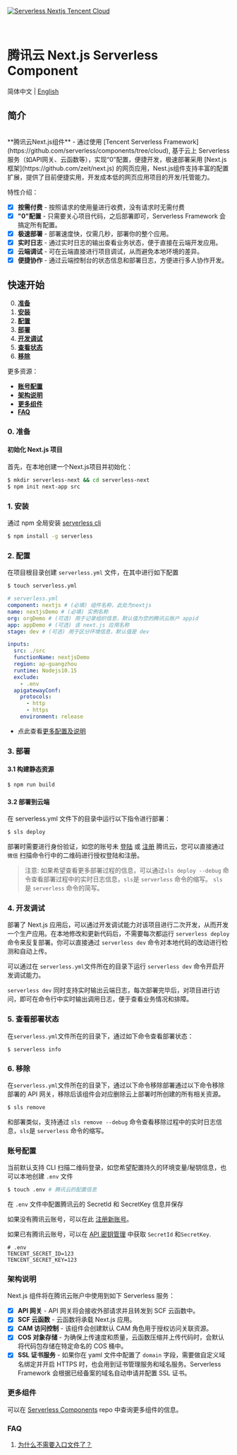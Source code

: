 [![Serverless Nextjs Tencent Cloud](https://img.serverlesscloud.cn/2020224/1582553715762-next.js_%E9%95%BF.png)](http://serverless.com)

&nbsp;

# 腾讯云 Next.js Serverless Component

简体中文 | [English](https://github.com/serverless-components/tencent-nextjs/blob/v2/README.en.md)

## 简介

<br/>
**腾讯云Next.js组件** - 通过使用 [Tencent Serverless Framework](https://github.com/serverless/components/tree/cloud), 基于云上 Serverless 服务（如API网关、云函数等），实现“0”配置，便捷开发，极速部署采用 [Next.js框架](https://github.com/zeit/next.js) 的网页应用，Nest.js组件支持丰富的配置扩展，提供了目前便捷实用，开发成本低的网页应用项目的开发/托管能力。
<br/>

特性介绍：

- [x] **按需付费** - 按照请求的使用量进行收费，没有请求时无需付费
- [x] **"0"配置** - 只需要关心项目代码，之后部署即可，Serverless Framework 会搞定所有配置。
- [x] **极速部署** - 部署速度快，仅需几秒，部署你的整个应用。
- [x] **实时日志** - 通过实时日志的输出查看业务状态，便于直接在云端开发应用。
- [x] **云端调试** - 可在云端直接进行项目调试，从而避免本地环境的差异。
- [x] **便捷协作** - 通过云端控制台的状态信息和部署日志，方便进行多人协作开发。

## 快速开始

0. [**准备**](#0-准备)
1. [**安装**](#1-安装)
2. [**配置**](#2-配置)
3. [**部署**](#3-部署)
4. [**开发调试**](#4-开发调试)
5. [**查看状态**](#5-查看部署状态)
6. [**移除**](#6-移除)

更多资源：

- [**账号配置**](#账号配置)
- [**架构说明**](#架构说明)
- [**更多组件**](#更多组件)
- [**FAQ**](#FAQ)

### 0. 准备

#### 初始化 Next.js 项目

首先，在本地创建一个Next.js项目并初始化：
```bash
$ mkdir serverless-next && cd serverless-next
$ npm init next-app src
```

### 1. 安装

通过 npm 全局安装 [serverless cli](https://github.com/serverless/serverless)

```bash
$ npm install -g serverless
```

### 2. 配置

在项目根目录创建 `serverless.yml` 文件，在其中进行如下配置

```bash
$ touch serverless.yml
```

```yml
# serverless.yml
component: nextjs # (必填) 组件名称，此处为nextjs
name: nextjsDemo # (必填) 实例名称
org: orgDemo # (可选) 用于记录组织信息，默认值为您的腾讯云账户 appid
app: appDemo # (可选) 该 next.js 应用名称
stage: dev # (可选) 用于区分环境信息，默认值是 dev

inputs:
  src: ./src
  functionName: nextjsDemo
  region: ap-guangzhou
  runtime: Nodejs10.15
  exclude:
    - .env
  apigatewayConf:
    protocols:
      - http
      - https
    environment: release
```

- 点此查看[更多配置及说明](https://github.com/serverless-components/tencent-nextjs/tree/v2/docs/configure.md)

### 3. 部署

#### 3.1 构建静态资源

```bash
$ npm run build
```

#### 3.2 部署到云端

在 serverless.yml 文件下的目录中运行以下指令进行部署：
```bash
$ sls deploy
```

部署时需要进行身份验证，如您的账号未 [登陆](https://cloud.tencent.com/login) 或 [注册](https://cloud.tencent.com/register) 腾讯云，您可以直接通过 `微信` 扫描命令行中的二维码进行授权登陆和注册。

> 注意: 如果希望查看更多部署过程的信息，可以通过`sls deploy --debug` 命令查看部署过程中的实时日志信息，`sls`是 `serverless` 命令的缩写。
`sls` 是 `serverless` 命令的简写。

### 4. 开发调试

部署了 Next.js 应用后，可以通过开发调试能力对该项目进行二次开发，从而开发一个生产应用。在本地修改和更新代码后，不需要每次都运行 `serverless deploy` 命令来反复部署。你可以直接通过 `serverless dev` 命令对本地代码的改动进行检测和自动上传。

可以通过在 `serverless.yml`文件所在的目录下运行 `serverless dev` 命令开启开发调试能力。

`serverless dev` 同时支持实时输出云端日志，每次部署完毕后，对项目进行访问，即可在命令行中实时输出调用日志，便于查看业务情况和排障。

### 5. 查看部署状态

在`serverless.yml`文件所在的目录下，通过如下命令查看部署状态：

```
$ serverless info
```

### 6. 移除

在`serverless.yml`文件所在的目录下，通过以下命令移除部署通过以下命令移除部署的 API 网关，移除后该组件会对应删除云上部署时所创建的所有相关资源。

```bash
$ sls remove
```
和部署类似，支持通过 `sls remove --debug` 命令查看移除过程中的实时日志信息，`sls`是 `serverless` 命令的缩写。

### 账号配置

当前默认支持 CLI 扫描二维码登录，如您希望配置持久的环境变量/秘钥信息，也可以本地创建 `.env` 文件

```bash
$ touch .env # 腾讯云的配置信息
```

在 `.env` 文件中配置腾讯云的 SecretId 和 SecretKey 信息并保存

如果没有腾讯云账号，可以在此 [注册新账号](https://cloud.tencent.com/register)。

如果已有腾讯云账号，可以在 [API 密钥管理](https://console.cloud.tencent.com/cam/capi) 中获取 `SecretId` 和`SecretKey`.

```text
# .env
TENCENT_SECRET_ID=123
TENCENT_SECRET_KEY=123
```

### 架构说明

Next.js 组件将在腾讯云账户中使用到如下 Serverless 服务：

- [x] **API 网关** - API 网关将会接收外部请求并且转发到 SCF 云函数中。
- [x] **SCF 云函数** - 云函数将承载 Next.js 应用。
- [x] **CAM 访问控制** - 该组件会创建默认 CAM 角色用于授权访问关联资源。
- [x] **COS 对象存储** - 为确保上传速度和质量，云函数压缩并上传代码时，会默认将代码包存储在特定命名的 COS 桶中。
- [x] **SSL 证书服务** - 如果你在 yaml 文件中配置了 `domain` 字段，需要做自定义域名绑定并开启 HTTPS 时，也会用到证书管理服务和域名服务。Serverless Framework 会根据已经备案的域名自动申请并配置 SSL 证书。

### 更多组件

可以在 [Serverless Components](https://github.com/serverless/components) repo 中查询更多组件的信息。

### FAQ

1. [为什么不需要入口文件了？](https://github.com/serverless-components/tencent-nextjs/issues/1)
